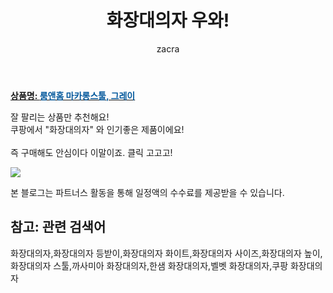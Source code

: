 ﻿---
layout: post
title:  "화장대의자 우와!"
author: zacra
categories: [ 아이템 ]
tags: [화장대의자,화장대의자 등받이,화장대의자 화이트,화장대의자 사이즈,화장대의자 높이,화장대의자 스툴,까사미아 화장대의자,한샘 화장대의자,벨벳 화장대의자,쿠팡 화장대의자]
image: https://static.coupangcdn.com/image/product/image/vendoritem/2019/04/05/3146264453/7cd0ff5c-ce58-403c-a561-837c6d9e13e2.jpg 
description: "쿠팡에서 화장대의자 관련 상품으로 가장 잘팔리는 제품 중 하나라는 사실!!."
rating: 4.5
---

<a href="https://link.coupang.com/re/AFFSDP?lptag=AF8407795&pageKey=2470251&itemId=15232679&vendorItemId=3146264453&traceid=V0-153-6bc7a71a02787a50"><b>상품명: <font color='#01579B'>룸앤홈 마카롱스툴, 그레이</font></b></a>

잘 팔리는 상품만 추천해요!<br/>
쿠팡에서 "화장대의자" 와 인기좋은 제품이에요!<br/><br/>
즉 구매해도 안심이다 이말이죠. 클릭 고고고! <br/>



<a href="https://link.coupang.com/re/AFFSDP?lptag=AF8407795&pageKey=2470251&itemId=15232679&vendorItemId=3146264453&traceid=V0-153-6bc7a71a02787a50"><img src="https://thumbnail8.coupangcdn.com/thumbnails/remote/q89/image/retail/images/2017/05/17/11/4/6d5833a2-e4dc-47a5-87e0-a428a7c0c8ce.jpg"></a> 

본 블로그는 파트너스 활동을 통해 일정액의 수수료를 제공받을 수 있습니다.

## 참고: 관련 검색어    
화장대의자,화장대의자 등받이,화장대의자 화이트,화장대의자 사이즈,화장대의자 높이,화장대의자 스툴,까사미아 화장대의자,한샘 화장대의자,벨벳 화장대의자,쿠팡 화장대의자